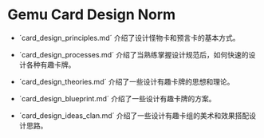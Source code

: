 # Gemu Card Design Norm

- ´card_design_principles.md´ 介绍了设计怪物卡和预言卡的基本方式。

- ´card_design_processes.md´ 介绍了当熟练掌握设计规范后，如何快速的设计各种有趣卡牌。
  
- ´card_design_theories.md´ 介绍了一些设计有趣卡牌的思想和理论。

- ´card_design_blueprint.md´ 介绍了一些设计有趣卡牌的方案。

- ´card_design_ideas_clan.md´ 介绍了一些设计有趣卡组的美术和效果搭配设计思路。

